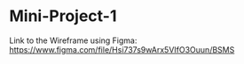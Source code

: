 # Mini-Project-1

Link to the Wireframe using Figma: https://www.figma.com/file/Hsi737s9wArx5VIfO3Ouun/BSMS 
